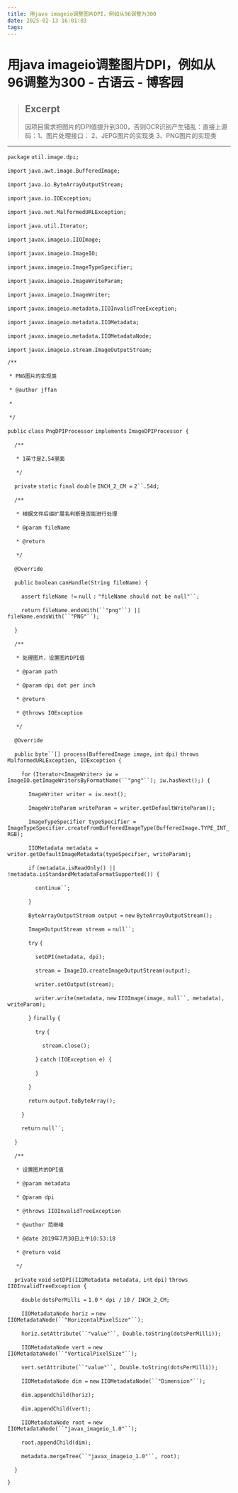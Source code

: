 ```yaml
---
title: 用java imageio调整图片DPI，例如从96调整为300
date: 2025-02-13 16:01:03
tags:
---
```


# 用java imageio调整图片DPI，例如从96调整为300 - 古语云 - 博客园

> ## Excerpt
> 因项目需求把图片的DPI值提升到300，否则OCR识别产生错乱：直接上源码：1、图片处理接口： 2、JEPG图片的实现类 3、PNG图片的实现类

---
`package` `util.image.dpi;`

`import` `java.awt.image.BufferedImage;`

`import` `java.io.ByteArrayOutputStream;`

`import` `java.io.IOException;`

`import` `java.net.MalformedURLException;`

`import` `java.util.Iterator;`

`import` `javax.imageio.IIOImage;`

`import` `javax.imageio.ImageIO;`

`import` `javax.imageio.ImageTypeSpecifier;`

`import` `javax.imageio.ImageWriteParam;`

`import` `javax.imageio.ImageWriter;`

`import` `javax.imageio.metadata.IIOInvalidTreeException;`

`import` `javax.imageio.metadata.IIOMetadata;`

`import` `javax.imageio.metadata.IIOMetadataNode;`

`import` `javax.imageio.stream.ImageOutputStream;`

`/**`

 `* PNG图片的实现类`

 `* @author jffan`

 `*`

 `*/`

`public` `class` `PngDPIProcessor` `implements` `ImageDPIProcessor {`

    `/**`

     `* 1英寸是2.54里面`

     `*/`

    `private` `static` `final` `double` `INCH_2_CM =` `2``.54d;`

    `/**`

     `* 根据文件后缀扩展名判断是否能进行处理`

     `* @param fileName`

     `* @return`

     `*/`

    `@Override`

    `public` `boolean` `canHandle(String fileName) {`

        `assert` `fileName !=` `null` `:` `"fileName should not be null"``;`

        `return` `fileName.endsWith(``"png"``) || fileName.endsWith(``"PNG"``);`

    `}`

    `/**`

     `* 处理图片，设置图片DPI值`

     `* @param path`

     `* @param dpi dot per inch`

     `* @return`

     `* @throws IOException`

     `*/`

    `@Override`

    `public` `byte``[] process(BufferedImage image,` `int` `dpi)` `throws` `MalformedURLException, IOException {`

        `for` `(Iterator<ImageWriter> iw = ImageIO.getImageWritersByFormatName(``"png"``); iw.hasNext();) {`

            `ImageWriter writer = iw.next();`

            `ImageWriteParam writeParam = writer.getDefaultWriteParam();`

            `ImageTypeSpecifier typeSpecifier = ImageTypeSpecifier.createFromBufferedImageType(BufferedImage.TYPE_INT_RGB);`

            `IIOMetadata metadata = writer.getDefaultImageMetadata(typeSpecifier, writeParam);`

            `if` `(metadata.isReadOnly() || !metadata.isStandardMetadataFormatSupported()) {`

                `continue``;`

            `}`

            `ByteArrayOutputStream output =` `new` `ByteArrayOutputStream();`

            `ImageOutputStream stream =` `null``;`

            `try` `{`

                `setDPI(metadata, dpi);`

                `stream = ImageIO.createImageOutputStream(output);`

                `writer.setOutput(stream);`

                `writer.write(metadata,` `new` `IIOImage(image,` `null``, metadata), writeParam);`

            `}` `finally` `{`

                `try` `{`

                    `stream.close();`

                `}` `catch` `(IOException e) {`

                `}`

            `}`

            `return` `output.toByteArray();`

        `}`

        `return` `null``;`

    `}`

    `/**`

     `* 设置图片的DPI值`

     `* @param metadata`

     `* @param dpi`

     `* @throws IIOInvalidTreeException`

     `* @author 范继峰`

     `* @date 2019年7月30日上午10:53:18`

     `* @return void`

     `*/`

    `private` `void` `setDPI(IIOMetadata metadata,` `int` `dpi)` `throws` `IIOInvalidTreeException {`

        `double` `dotsPerMilli =` `1.0` `* dpi /` `10` `/ INCH_2_CM;`

        `IIOMetadataNode horiz =` `new` `IIOMetadataNode(``"HorizontalPixelSize"``);`

        `horiz.setAttribute(``"value"``, Double.toString(dotsPerMilli));`

        `IIOMetadataNode vert =` `new` `IIOMetadataNode(``"VerticalPixelSize"``);`

        `vert.setAttribute(``"value"``, Double.toString(dotsPerMilli));`

        `IIOMetadataNode dim =` `new` `IIOMetadataNode(``"Dimension"``);`

        `dim.appendChild(horiz);`

        `dim.appendChild(vert);`

        `IIOMetadataNode root =` `new` `IIOMetadataNode(``"javax_imageio_1.0"``);`

        `root.appendChild(dim);`

        `metadata.mergeTree(``"javax_imageio_1.0"``, root);`

    `}`

`}`
